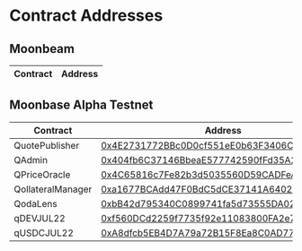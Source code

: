 # Contract Addresses

## Moonbeam

| Contract | Address |
| -------- | ------- |


## Moonbase Alpha Testnet

| Contract | Address |
| -------- | ------- |
| QuotePublisher | [0x4E2731772BBc0D0cf551eE0b63F3406CE7530104](https://moonbase.moonscan.io/address/0x4E2731772BBc0D0cf551eE0b63F3406CE7530104) |
| QAdmin | [0x404fb6C37146BbeaE577742590fFd35A248B816E](https://moonbase.moonscan.io/address/0x404fb6C37146BbeaE577742590fFd35A248B816E) |
| QPriceOracle | [0x4C65816c7Fe82b3d5035560D59CADFeA39651Cb9](https://moonbase.moonscan.io/address/0x4C65816c7Fe82b3d5035560D59CADFeA39651Cb9) |
| QollateralManager | [0xa1677BCAdd47F0BdC5dCE37141A64021D0349410](https://moonbase.moonscan.io/address/0xa1677BCAdd47F0BdC5dCE37141A64021D0349410) |
| QodaLens | [0xbB42d795340C0899741fa5d73555DA0278ECf56c](https://moonbase.moonscan.io/address/0xbB42d795340C0899741fa5d73555DA0278ECf56c) |
| qDEVJUL22 | [0xf560DCd2259f7735f92e11083800FA2e7063eeC4](https://moonbase.moonscan.io/address/0xf560DCd2259f7735f92e11083800FA2e7063eeC4) |
| qUSDCJUL22 | [0xA8dfcb5EB4D7A79a72B15F8Ea8C0AD77Ea5068f4](https://moonbase.moonscan.io/address/0xA8dfcb5EB4D7A79a72B15F8Ea8C0AD77Ea5068f4) |


